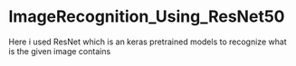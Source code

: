 # ImageRecognition_Using_ResNet50
Here i used ResNet which is an keras pretrained models to recognize what is the given image contains
